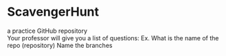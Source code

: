 # ScavengerHunt
a practice GitHub repository  
Your professor will give you a list of questions:
Ex.  What is the name of the repo (repository)
     Name the branches
